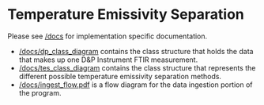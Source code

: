 # Temperature Emissivity Separation

Please see [/docs](/docs) for implementation specific documentation.

+ [/docs/dp_class_diagram](/docs/dp_class_diagram) contains the class structure 
that holds the data that makes up one D&P Instrument FTIR measurement.
+ [/docs/tes_class_diagram](/docs/tes_class_diagram) contains the class structure
that represents the different possible temperature emissivity separation methods.
+ [/docs/ingest_flow.pdf](/docs/ingest_flow.pdf) is a flow diagram for the data
ingestion portion of the program.

